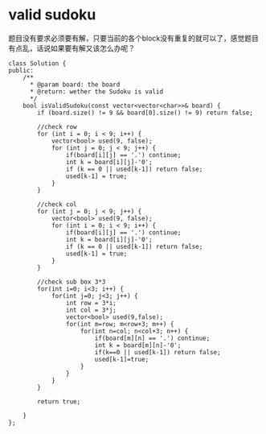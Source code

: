 # valid sudoku

题目没有要求必须要有解，只要当前的各个block没有重复的就可以了，感觉题目有点乱，话说如果要有解又该怎么办呢？


    class Solution {
    public:
        /**
          * @param board: the board
          * @return: wether the Sudoku is valid
          */
        bool isValidSudoku(const vector<vector<char>>& board) {
            if (board.size() != 9 && board[0].size() != 9) return false;

            //check row
            for (int i = 0; i < 9; i++) {
                vector<bool> used(9, false);
                for (int j = 0; j < 9; j++) {
                    if(board[i][j] == '.') continue;
                    int k = board[i][j]-'0';
                    if (k == 0 || used[k-1]) return false;
                    used[k-1] = true;
                }
            }

            //check col
            for (int j = 0; j < 9; j++) {
                vector<bool> used(9, false);
                for (int i = 0; i < 9; i++) {
                    if(board[i][j] == '.') continue;
                    int k = board[i][j]-'0';
                    if (k == 0 || used[k-1]) return false;
                    used[k-1] = true;
                }
            }

            //check sub box 3*3
            for(int i=0; i<3; i++) {
                for(int j=0; j<3; j++) {
                    int row = 3*i;
                    int col = 3*j;
                    vector<bool> used(9,false);
                    for(int m=row; m<row+3; m++) {
                        for(int n=col; n<col+3; n++) {
                            if(board[m][n] == '.') continue;
                            int k = board[m][n]-'0';
                            if(k==0 || used[k-1]) return false;
                            used[k-1]=true;
                        }
                    }
                }
            }

            return true;

        }
    };
